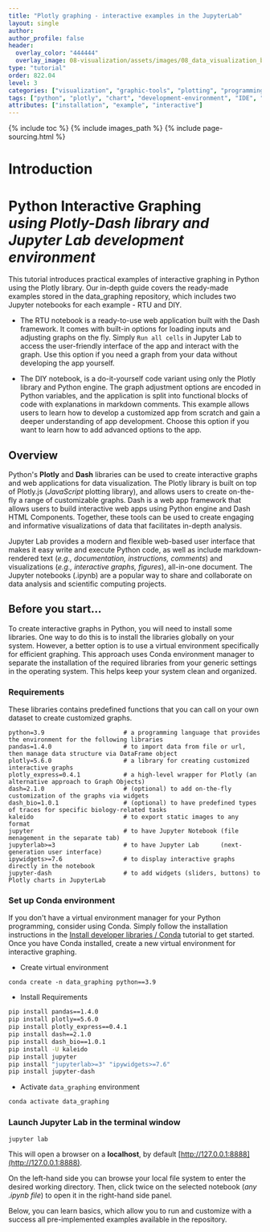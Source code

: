 ```yaml
---
title: "Plotly graphing - interactive examples in the JupyterLab"
layout: single
author:
author_profile: false
header:
  overlay_color: "444444"
  overlay_image: 08-visualization/assets/images/08_data_visualization_banner.png
type: "tutorial"
order: 822.04
level: 3
categories: ["visualization", "graphic-tools", "plotting", "programming", "library-package-module", "virtual-environment"]
tags: ["python", "plotly", "chart", "development-environment", "IDE", "jupyter", "notebook", "virtual-env", "conda", "dependencies", "workdir", "interactive-graphing"]
attributes: ["installation", "example", "interactive"]
---
```


{% include toc %}
{% include images_path %}
{% include page-sourcing.html %}


# Introduction

# Python Interactive Graphing <br>*using Plotly-Dash library and Jupyter Lab development environment*

This tutorial introduces practical examples of interactive graphing in Python using the Plotly library. Our in-depth guide covers the ready-made examples stored in the data_graphing repository, which includes two Jupyter notebooks for each example - RTU and DIY.
* The RTU notebook is a ready-to-use web application built with the Dash framework. It comes with built-in options for loading inputs and adjusting graphs on the fly. Simply `Run all cells` in Jupyter Lab to access the user-friendly interface of the app and interact with the graph. Use this option if you need a graph from your data without developing the app yourself.

* The DIY notebook, is a do-it-yourself code variant using only the Plotly library and Python engine. The graph adjustment options are encoded in Python variables, and the application is split into functional blocks of code with explanations in markdown comments. This example allows users to learn how to develop a customized app from scratch and gain a deeper understanding of app development. Choose this option if you want to learn how to add advanced options to the app.

## Overview
Python's **Plotly** and **Dash** libraries can be used to create interactive graphs and web applications for data visualization. The Plotly library is built on top of Plotly.js (*JavaScript* plotting library), and allows users to create on-the-fly a range of customizable graphs. Dash is a web app framework that allows users to build interactive web apps using Python engine and Dash HTML Components. Together, these tools can be used to create engaging and informative visualizations of data that facilitates in-depth analysis.

Jupyter Lab provides a modern and flexible web-based user interface that makes it easy write and execute Python code, as well as include markdown-rendered text (*e.g., documentation, instructions, comments*) and visualizations (*e.g., interactive graphs, figures*), all-in-one document. The Jupyter notebooks (.ipynb) are a popular way to share and collaborate on data analysis and scientific computing projects.

## Before you start...

To create interactive graphs in Python, you will need to install some libraries. One way to do this is to install the libraries globally on your system. However, a better option is to use a virtual environment specifically for efficient graphing. This approach uses Conda environment manager to separate the installation of the required libraries from your generic settings in the operating system. This helps keep your system clean and organized.

### Requirements
These libraries contains predefined functions that you can call on your own dataset to create customized graphs.
```
python=3.9                      # a programming language that provides the environment for the following libraries
pandas=1.4.0                    # to import data from file or url, then manage data structure via DataFrame object
plotly=5.6.0                    # a library for creating customized interactive graphs
plotly_express=0.4.1            # a high-level wrapper for Plotly (an alternative approach to Graph Objects)
dash=2.1.0                      # (optional) to add on-the-fly customization of the graphs via widgets
dash_bio=1.0.1                  # (optional) to have predefined types of traces for specific biology-related tasks
kaleido                         # to export static images to any format
jupyter                         # to have Jupyter Notebook (file menagement in the separate tab)
jupyterlab>=3                   # to have Jupyter Lab      (next-generation user interface)
ipywidgets>=7.6                 # to display interactive graphs directly in the notebook
jupyter-dash                    # to add widgets (sliders, buttons) to Plotly charts in JupyterLab
```


### Set up Conda environment

If you don't have a virtual environment manager for your Python programming, consider using Conda. Simply follow the installation instructions in the <a class="t-links" href="231" section="#-install-conda">Install developer libraries / Conda</a> tutorial to get started. Once you have Conda installed, create a new virtual environment for interactive graphing.

* Create virtual environment
```
conda create -n data_graphing python==3.9
```

* Install Requirements
```bash
pip install pandas==1.4.0
pip install plotly==5.6.0
pip install plotly_express==0.4.1
pip install dash==2.1.0
pip install dash_bio==1.0.1
pip install -U kaleido
pip install jupyter
pip install "jupyterlab>=3" "ipywidgets>=7.6"
pip install jupyter-dash
```

* Activate `data_graphing` environment
```bash
conda activate data_graphing
```


### Launch Jupyter Lab in the terminal window

```bash
jupyter lab
```

This will open a browser on a **localhost**, by default [http://127.0.0.1:8888](http://127.0.0.1:8888).

<!-- ![Jupyter_files_menager]({{ images_path }}/jupyter_lab.png) -->

On the left-hand side you can browse your local file system to enter the desired working directory. Then, click twice on the selected notebook (*any .ipynb file*) to open it in the right-hand side panel.

Below, you can learn basics, which allow you to run and customize with a success all pre-implemented examples available in the repository.
